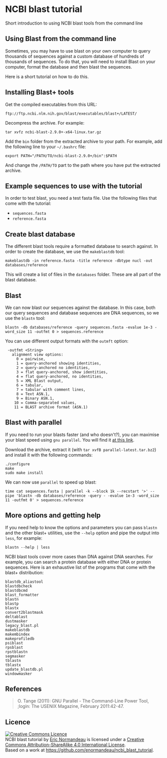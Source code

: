 # NCBI blast tutorial

Short introduction to using NCBI blast tools from the command line

## Using Blast from the command line

Sometimes, you may have to use blast on your own computer to query thousands of
sequences against a custom database of hundreds of thousands of sequences. To
do that, you will need to install Blast on your computer, format the database
and then blast the sequences.

Here is a short tutorial on how to do this.

## Installing Blast+ tools

Get the compiled executables from this URL:

```
ftp://ftp.ncbi.nlm.nih.gov/blast/executables/blast+/LATEST/
```

Decompress the archive. For example:

```
tar xvfz ncbi-blast-2.9.0+-x64-linux.tar.gz
```

Add the `bin` folder from the extracted archive to your path. For example, add
the following line to your `~/.bashrc` file:

```
export PATH="/PATH/TO/ncbi-blast-2.9.0+/bin":$PATH
```

And change the `/PATH/TO` part to the path where you have put the extracted
archive.

## Example sequences to use with the tutorial

In order to test blast, you need a test fasta file. Use the following files
that come with the tutorial:

- `sequences.fasta`
- `reference.fasta`

## Create blast database

The different blast tools require a formatted database to search against. In
order to create the database, we use the `makeblastdb` tool:

```
makeblastdb -in reference.fasta -title reference -dbtype nucl -out databases/reference
```

This will create a list of files in the `databases` folder. These are all part
of the blast database.

## Blast

We can now blast our sequences against the database. In this case, both our
query sequences and database sequences are DNA sequences, so we use the
`blastn` tool:

```
blastn -db databases/reference -query sequences.fasta -evalue 1e-3 -word_size 11 -outfmt 0 > sequences.reference
```

You can use different output formats with the `outmft` option:

```
 -outfmt <String>
   alignment view options:
     0 = pairwise,
     1 = query-anchored showing identities,
     2 = query-anchored no identities,
     3 = flat query-anchored, show identities,
     4 = flat query-anchored, no identities,
     5 = XML Blast output,
     6 = tabular,
     7 = tabular with comment lines,
     8 = Text ASN.1,
     9 = Binary ASN.1,
    10 = Comma-separated values,
    11 = BLAST archive format (ASN.1)
```

## Blast with parallel

If you need to run your blasts faster (and who doesn't?), you can maximise your
blast speed using `gnu parallel`. You will find it [at this
link](http://ftp.gnu.org/gnu/parallel/parallel-latest.tar.bz2).

Download the archive, extract it (with `tar xvfB parallel-latest.tar.bz2`) and
install it with the following commands:

```
./configure
make
sudo make install
```

We can now use `parallel` to speed up blast:

```
time cat sequences.fasta | parallel -k --block 1k --recstart '>' --pipe 'blastn -db databases/reference -query - -evalue 1e-3 -word_size 11 -outfmt 0' > sequences.reference
```

## More options and getting help

If you need help to know the options and parameters you can pass `blastn` and
the other blast+ utilities, use the `--help` option and pipe the output into
`less`, for example:

```
blastn --help | less
```

NCBI blast tools cover more cases than DNA against DNA searches. For example,
you can search a protein database with either DNA or protein sequences. Here is
an exhaustive list of the programs that come with the blast+ distribution:

```
blastdb_aliastool
blastdbcheck
blastdbcmd
blast_formatter
blastn
blastp
blastx
convert2blastmask
deltablast
dustmasker
legacy_blast.pl
makeblastdb
makembindex
makeprofiledb
psiblast
rpsblast
rpstblastn
segmasker
tblastn
tblastx
update_blastdb.pl
windowmasker
```

## References

> O. Tange (2011): GNU Parallel - The Command-Line Power Tool, ;login: The USENIX Magazine, February 2011:42-47.

## Licence

<a rel="license" href="http://creativecommons.org/licenses/by-sa/4.0/"><img alt="Creative Commons Licence" style="border-width:0" src="https://i.creativecommons.org/l/by-sa/4.0/88x31.png" /></a><br /><span xmlns:dct="http://purl.org/dc/terms/" href="http://purl.org/dc/dcmitype/Text" property="dct:title" rel="dct:type">NCBI blast tutorial</span> by <a xmlns:cc="http://creativecommons.org/ns#" href="https://github.com/enormandeau/ncbi_blast_tutorial" property="cc:attributionName" rel="cc:attributionURL">Eric Normandeau</a> is licensed under a <a rel="license" href="http://creativecommons.org/licenses/by-sa/4.0/">Creative Commons Attribution-ShareAlike 4.0 International License</a>.<br />Based on a work at <a xmlns:dct="http://purl.org/dc/terms/" href="https://github.com/enormandeau/ncbi_blast_tutorial" rel="dct:source">https://github.com/enormandeau/ncbi_blast_tutorial</a>.

